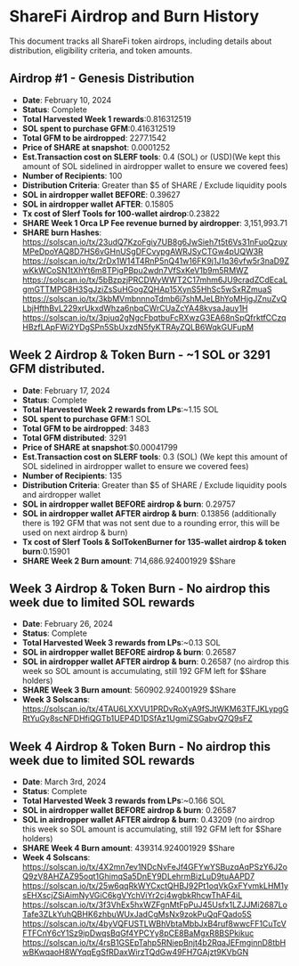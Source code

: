 # ShareFi Airdrop and Burn History

This document tracks all ShareFi token airdrops, including details about distribution, eligibility criteria, and token amounts.

## Airdrop #1 - Genesis Distribution

- **Date**: February 10, 2024
- **Status**: Complete
- **Total Harvested Week 1 rewards**:0.816312519
- **SOL spent to purchase GFM**:0.416312519
- **Total GFM to be airdropped**: 2277.1542
- **Price of SHARE at snapshot**: 0.0001252
- **Est.Transaction cost on SLERF tools**: 0.4 (SOL) or (USD)(We kept this amount of SOL sidelined in airdropper wallet to ensure we covered fees)
- **Number of Recipients**: 100
- **Distribution Criteria**: Greater than $5 of SHARE / Exclude liquidity pools
- **SOL in airdropper wallet BEFORE**: 0.39627
- **SOL in airdropper wallet AFTER**: 0.15805
- **Tx cost of Slerf Tools for 100-wallet airdrop**:0.23822
- **SHARE Week 1 Orca LP Fee revenue burned by airdropper**: 3,151,993.71
- **SHARE burn Hashes**: https://solscan.io/tx/23udQ7KzoFgiy7UB8g6JwSieh7t5t6Vs31nFuoQzuyMPeDpoYAQ8D7HS6vGHnUSgDFCvypgAWRJSyCTGw4pUQW3R https://solscan.io/tx/2rDx1W14T4RnP5nQ41w16FK9j1J1q36vfw5r3naD9ZwKkWCoSN1tXhYt6m8TPigPBpu2wdn7VfSxKeV1b9m5RMWZ
https://solscan.io/tx/5bBzpzjPRCDWyWWT2C17mhm6JU9cradZCdEcaLgmGTTMPG8H3SgJziZsSuHGogZQHAp15XynS5HhSc5wSxRZmuaS
https://solscan.io/tx/3kbMVmbnnnoTdmb6j7shMJeLBhYoMHjgJZnuZvQLbjHfthBvL229xrUkxdWhza6nbqCWrCUaZcYA48kvsaJauy1H
https://solscan.io/tx/3pjuq2gNgcFbqtbuFcRXwzG3EA68nSpQfrktfCCzqHBzfLApFWi2YDgSPn5SbUxzdN5fyKTRAyZQLB6WqkGUFupM


## Week 2 Airdrop & Token Burn - ~1 SOL or 3291 GFM distributed.
- **Date**: February 17, 2024
- **Status**: Complete
- **Total Harvested Week 2 rewards from LPs**:~1.15 SOL
- **SOL spent to purchase GFM**:1 SOL
- **Total GFM to be airdropped**: 3483
- **Total GFM distributed**: 3291
- **Price of SHARE at snapshot**:$0.00041799
- **Est.Transaction cost on SLERF tools**: 0.3 (SOL) (We kept this amount of SOL sidelined in airdropper wallet to ensure we covered fees)
- **Number of Recipients**: 135
- **Distribution Criteria**: Greater than $5 of SHARE / Exclude liquidity pools and airdropper wallet
- **SOL in airdropper wallet BEFORE airdrop & burn**: 0.29757
- **SOL in airdropper wallet AFTER airdrop & burn**: 0.13856 (additionally there is 192 GFM that was not sent due to a rounding error, this will be used on next airdrop & burn)
- **Tx cost of Slerf Tools & SolTokenBurner for 135-wallet airdrop & token burn**:0.15901
- **SHARE Week 2 Burn amount**: 714,686.924001929 $Share


## Week 3 Airdrop & Token Burn - No airdrop this week due to limited SOL rewards
- **Date**: February 26, 2024
- **Status**: Complete
- **Total Harvested Week 3 rewards from LPs**:~0.13 SOL
- **SOL in airdropper wallet BEFORE airdrop & burn**: 0.26587
- **SOL in airdropper wallet AFTER airdrop & burn**: 0.26587 (no airdrop this week so SOL amount is accumulating, still 192 GFM left for $Share holders)
- **SHARE Week 3 Burn amount**: 560902.924001929 $Share
- **Week 3 Solscans**: 
https://solscan.io/tx/4TAU6LXXVU1PRDvRoXyA9fSJtWKM63TFJKLypgGRtYuGy8scNFDHfiQGTb1UEP4D1DSfAz1UgmiZSGabvQ7Q9sFZ

## Week 4 Airdrop & Token Burn - No airdrop this week due to limited SOL rewards
- **Date**: March 3rd, 2024
- **Status**: Complete
- **Total Harvested Week 3 rewards from LPs**:~0.166 SOL
- **SOL in airdropper wallet BEFORE airdrop & burn**: 0.26587
- **SOL in airdropper wallet AFTER airdrop & burn**: 0.43209 (no airdrop this week so SOL amount is accumulating, still 192 GFM left for $Share holders)
- **SHARE Week 4 Burn amount**: 439314.924001929 $Share
- **Week 4 Solscans**: 
https://solscan.io/tx/4X2mn7ev1NDcNvFeJf4GFYwYSBuzqAqPSzY6J2oQ9zV8AHZAZ95oqt1GhimqSa5DnEY9DLehrmBizLuD9tuAAPD7
https://solscan.io/tx/25w6qqRkWYCxctQHBJ92Pt1oqVkGxFYvmkLHM1ysEHXscjZSiAimNyVGiC6kgVYchViYr2cj4wgbkRhcwThAF4iL
https://solscan.io/tx/3f3VhEx5hxWZFgnMtFpPuJ45Usfx1LZJJMi2687LoTafe3ZLkYuhQBHK6zhbuWUxJadCgMsNx9zokPuQqFQado5S
https://solscan.io/tx/4byVQFUSTLWBhVbtaMbbJxB4ruf8wwcFF1CuTcVFTFCnY6cY1Sz9ipDwqsBqGf4YPCYy8pCE8BaMgxR8BSPkikuc
https://solscan.io/tx/4rsB1GSEpTahp5RNiepBnjt4b2RqaJEFmginnD8tbHwBKwqaoH8WYqqEgSfRDaxWirzTQdGw49FH7GAjzt9KVbGN
